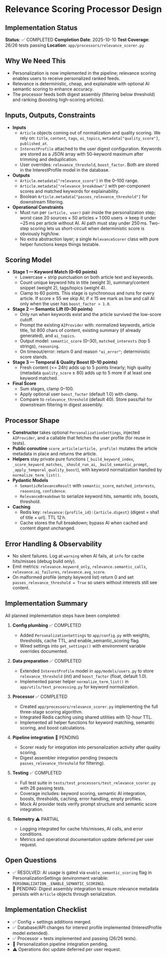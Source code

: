 # Relevance Scoring Processor Design

## Implementation Status

**Status**: ✅ COMPLETED
**Completion Date**: 2025-10-10
**Test Coverage**: 26/26 tests passing
**Location**: `app/processors/relevance_scorer.py`

## Why We Need This

- Personalization is now implemented in the pipeline; relevance scoring enables users to receive personalized ranked feeds.
- Relevance is deterministic, cheap, and explainable with optional AI semantic scoring to enhance accuracy.
- The processor feeds both digest assembly (filtering below threshold) and ranking (boosting high-scoring articles).

## Inputs, Outputs, Constraints

- **Inputs**
    - `Article` objects coming out of normalization and quality scoring. We rely on: `title`, `content`, `tags`, `ai_topics`, `metadata["quality_score"]`, `published_at`.
    - `InterestProfile` attached to the user digest configuration. Keywords are stored as a JSON array with 50-keyword maximum after trimming and deduplication.
    - User overrides: `relevance_threshold`, `boost_factor`. Both are stored in the InterestProfile model in the database.
- **Outputs**
    - `Article.metadata["relevance_score"]` in the 0–100 range.
    - `Article.metadata["relevance_breakdown"]` with per-component scores and matched keywords for explainability.
    - Boolean `Article.metadata["passes_relevance_threshold"]` for downstream filtering.
- **Operational Constraints**
    - Must run per `(article, user)` pair inside the personalization step; worst case 20 sources × 50 articles × 1 000 users → keep it under ~25 ms per article without AI. AI path must stay under 250 ms. Two-step scoring lets us short-circuit when deterministic score is obviously high/low.
    - No extra abstraction layer; a single `RelevanceScorer` class with pure helper functions keeps things testable.

## Scoring Model

- **Stage 1 — Keyword Match (0–60 points)**
    - Lowercase + strip punctuation on both article text and keywords.
    - Count unique keyword hits in title (weight 3), summary/content snippet (weight 2), tags/topics (weight 4).
    - Clamp to 60 points. This stage is synchronous and runs for every article. If score ≥ 55 we skip AI; if ≤ 15 we mark as low and call AI only when the user has `boost_factor > 1.0`.
- **Stage 2 — Semantic Lift (0–30 points)**
    - Only run when keywords exist and the article survived the low-score cutoff.
    - Prompt the existing `AIProvider` with: normalized keywords, article title, 1st 800 chars of content, existing summary (if already generated), and `ai_topics`.
    - Output model: `semantic_score` (0–30), `matched_interests` (top 5 strings), `reasoning`.
    - On timeout/error: return 0 and reason `"ai_error"`; deterministic score stands.
- **Stage 3 — Temporal & Quality Boost (0–10 points)**
    - Fresh content (<= 24h) adds up to 5 points linearly; high quality (metadata `quality_score` ≥ 80) adds up to 5 more if at least one keyword matched.
- **Final Score**
    - Sum stages, clamp 0–100.
    - Apply optional user `boost_factor` (default 1.0) with clamp.
    - Compare to `relevance_threshold` (default 40). Store pass/fail for downstream filtering in digest assembly.

## Processor Shape

- **Constructor** takes optional `PersonalizationSettings`, injected `AIProvider`, and a callable that fetches the user profile (for reuse in tests).
- **Public coroutine** `score_article(article, profile)` mutates the article metadata in place and returns the article.
- **Helpers** stay private pure functions (`_build_keyword_index`, `_score_keyword_matches`, `_should_run_ai`, `_build_semantic_prompt`, `_apply_temporal_quality_boost`), with keyword normalization handled by `normalize_term_list()`.
- **Pydantic Models**
    - `SemanticRelevanceResult` with `semantic_score`, `matched_interests`, `reasoning`, `confidence`.
    - `RelevanceBreakdown` to serialize keyword hits, semantic info, boosts, threshold.
- **Caching**
    - Redis key: `relevance:{profile_id}:{article.digest}` (digest = sha1 of title + url). TTL 12 h.
    - Cache stores the full breakdown; bypass AI when cached and content digest unchanged.

## Error Handling & Observability

- No silent failures. Log at `warning` when AI fails, at `info` for cache hits/misses (debug build only).
- Emit metrics: `relevance.keyword_only`, `relevance.semantic_calls`, `relevance.ai_failures`, `relevance.avg_score`.
- On malformed profile (empty keyword list) return 0 and set `passes_relevance_threshold = True` so users without interests still see content.

## Implementation Summary

All planned implementation steps have been completed:

1. **Config plumbing** ✅ COMPLETED

   - Added `PersonalizationSettings` to `app/config.py` with weights, thresholds, cache TTL, and enable_semantic_scoring flag.
   - Wired settings into `get_settings()` with environment variable overrides documented.

2. **Data preparation** ✅ COMPLETED

   - Extended `InterestProfile` model in `app/models/users.py` to store `relevance_threshold` (int) and `boost_factor` (float, default 1.0).
   - Implemented parser helper `normalize_term_list()` in `app/utils/text_processing.py` for keyword normalization.

3. **Processor** ✅ COMPLETED

   - Created `app/processors/relevance_scorer.py` implementing the full three-stage scoring algorithm.
   - Integrated Redis caching using shared utilities with 12-hour TTL.
   - Implemented all helper functions for keyword matching, semantic scoring, and boost calculations.

4. **Pipeline integration** 🚧 PENDING

   - Scorer ready for integration into personalization activity after quality scoring.
   - Digest assembler integration pending (respects `passes_relevance_threshold` for filtering).

5. **Testing** ✅ COMPLETED

   - Full test suite in `tests/test_processors/test_relevance_scorer.py` with 26 passing tests.
   - Coverage includes: keyword scoring, semantic AI integration, boosts, thresholds, caching, error handling, empty profiles.
   - Mock AI provider tests verify prompt structure and semantic score integration.

6. **Telemetry** ⚠️ PARTIAL

   - Logging integrated for cache hits/misses, AI calls, and error conditions.
   - Metrics and operational documentation update deferred per user request.

## Open Questions

- ✅ RESOLVED: AI usage is gated via `enable_semantic_scoring` flag in PersonalizationSettings (environment variable: `PERSONALIZATION__ENABLE_SEMANTIC_SCORING`).
- 🚧 PENDING: Digest assembly integration to ensure relevance metadata persists with `Article` objects through serialization.

## Implementation Checklist

- ✅ Config + settings additions merged.
- ✅ Database/API changes for interest profile implemented (InterestProfile model extended).
- ✅ Processor + tests implemented and passing (26/26 tests).
- 🚧 Personalization pipeline integration pending.
- ⚠️ Operations doc update deferred per user request.
